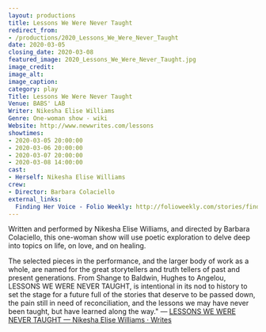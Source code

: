```yaml
---
layout: productions
title: Lessons We Were Never Taught
redirect_from:
- /productions/2020_Lessons_We_Were_Never_Taught
date: 2020-03-05
closing_date: 2020-03-08
featured_image: 2020_Lessons_We_Were_Never_Taught.jpg
image_credit:
image_alt:
image_caption:
category: play
Title: Lessons We Were Never Taught
Venue: BABS' LAB
Writer: Nikesha Elise Williams
Genre: One-woman show - wiki
Website: http://www.newwrites.com/lessons
showtimes:
- 2020-03-05 20:00:00
- 2020-03-06 20:00:00
- 2020-03-07 20:00:00
- 2020-03-08 14:00:00
cast:
- Herself: Nikesha Elise Williams
crew:
- Director: Barbara Colaciello
external_links:
  Finding Her Voice - Folio Weekly: http://folioweekly.com/stories/finding-her-voice,22187
---
```

Written and performed by Nikesha Elise Williams, and directed by Barbara Colaciello, this one-woman show will use poetic exploration to delve deep into topics on life, on love, and on healing. 

The selected pieces in the performance, and the larger body of work as a whole, are named for the great storytellers and truth tellers of past and present generations. From Shange to Baldwin, Hughes to Angelou, LESSONS WE WERE NEVER TAUGHT, is intentional in its nod to history to set the stage for a future full of the stories that deserve to be passed down, the pain still in need of reconciliation, and the lessons we may have never been taught, but have learned along the way." — [LESSONS WE WERE NEVER TAUGHT — Nikesha Elise Williams · Writes](http://www.newwrites.com/lessons)
